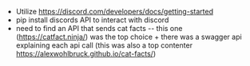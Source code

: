 - Utilize https://discord.com/developers/docs/getting-started
- pip install discords API to interact with discord
- need to find an API that sends cat facts -- this one (https://catfact.ninja/) was the top choice + there was a swagger api explaining each api call (this was also a top contenter https://alexwohlbruck.github.io/cat-facts/)